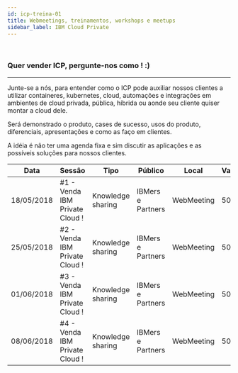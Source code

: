 ```yaml
---
id: icp-treina-01
title: Webmeetings, treinamentos, workshops e meetups
sidebar_label: IBM Cloud Private
---
```

<br />

### Quer vender ICP, pergunte-nos como ! :)
------------------------------------------------ 
Junte-se a nós, para entender como o ICP pode auxiliar nossos clientes a utilizar containeres, kubernetes, cloud, automações e integrações em ambientes de cloud privada, pública, híbrida ou aonde seu cliente quiser montar a cloud dele.

Será demonstrado o produto, cases de sucesso, usos do produto, diferenciais, apresentações e como as faço em clientes.

A idéia é não ter uma agenda fixa e sim discutir as aplicações e as possíveis soluções para nossos clientes.

|Data|Sessão|Tipo|Público|Local|Vagas|Inscrição|
|---|---|---|---|---|---|---|
|18/05/2018| #1 - Venda IBM Private Cloud ! | Knowledge sharing | IBMers e Partners | WebMeeting | 50 | [Link](https://docs.google.com/forms/d/e/1FAIpQLSd8QkRP0lsOZSwzL6VTB30DojngDiJ4NyLoA94sNZwbkdG0VQ/viewform)|
|25/05/2018| #2 - Venda IBM Private Cloud ! | Knowledge sharing | IBMers e Partners | WebMeeting | 50 | [Link](https://docs.google.com/forms/d/e/1FAIpQLSed7Ue-5D_QeQTLfRulRgNgYcXrc9rep1LeFrzBKzKrxpLoSg/viewform)|
|01/06/2018| #3 - Venda IBM Private Cloud ! | Knowledge sharing | IBMers e Partners | WebMeeting | 50 | [Link](https://docs.google.com/forms/d/e/1FAIpQLScDL3WsCHCG_3EnUzCJvtbqnreoCNjzHTh4TvnQz2hmP8OUqw/viewform)|
|08/06/2018| #4 - Venda IBM Private Cloud ! | Knowledge sharing | IBMers e Partners | WebMeeting | 50 | [Link](https://docs.google.com/forms/d/e/1FAIpQLSccoy-9mOejm1S9wtxQHCLoDulScvbaecvS5ZydbY7TSqT0aQ/viewform)|


<br />
